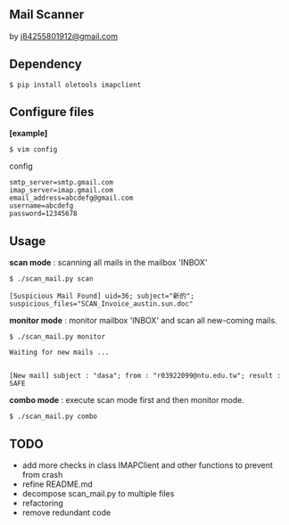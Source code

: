 Mail Scanner
-------------------
by j84255801912@gmail.com

## Dependency
```bsh
$ pip install oletools imapclient
```

## Configure files
**[example]**
```bsh
$ vim config
```

config
```config
smtp_server=smtp.gmail.com
imap_server=imap.gmail.com
email_address=abcdefg@gmail.com
username=abcdefg
password=12345678
```

## Usage
**scan mode** : scanning all mails in the mailbox 'INBOX'
```bsh
$ ./scan_mail.py scan

[Suspicious Mail Found] uid=36; subject="新的"; suspicious_files="SCAN_Invoice_austin.sun.doc"
```
**monitor mode** : monitor mailbox 'INBOX' and scan all new-coming mails.
```bsh
$ ./scan_mail.py monitor

Waiting for new mails ...


[New mail] subject : "dasa"; from : "r03922099@ntu.edu.tw"; result : SAFE
```
**combo mode** : execute scan mode first and then monitor mode.
```bsh
$ ./scan_mail.py combo
```

## TODO
* add more checks in class IMAPClient and other functions to prevent from crash
* refine README.md
* decompose scan_mail.py to multiple files
* refactoring
* remove redundant code
